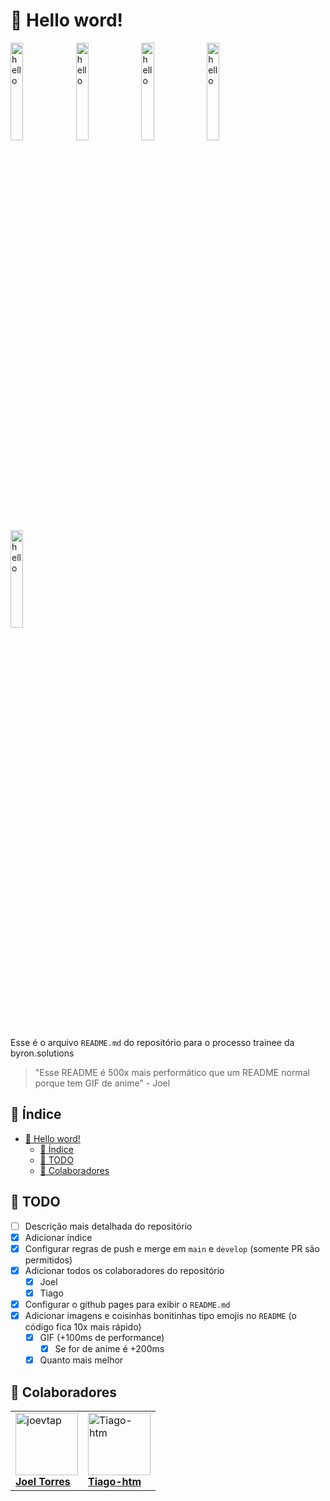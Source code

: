 
# 👋 Hello word!

<div float="left">
  <img src="https://media1.tenor.com/m/A-SdD3G9q6oAAAAC/new-game-mozuku.gif" alt="hello" width="20%"  align="top"/>  

  <img src="https://media1.tenor.com/m/xCv9kpxFGEYAAAAd/anya-forger.gif" alt="hello" width="20%" align="top"/>  

  <img src="https://media1.tenor.com/m/dtT7TYvgqx0AAAAd/frieren-smug-frieren.gif" alt="hello" width="20%" align="top" />  

  <img src="https://media1.tenor.com/m/rM9tNCMYr-oAAAAC/joy-boy-gear-5.gif" alt="hello" width="20%" align="top" />

  <img src="https://media1.tenor.com/m/II3P1g35iOMAAAAC/jiraiya-naruto.gif" alt="hello" width="20%" align="top" />
</div>

<br />

Esse é o arquivo `README.md` do repositório para o processo trainee da byron.solutions  

> "Esse README é 500x mais performático que um README normal porque tem GIF de anime"  -  Joel 

## 📜 Índice

- [👋 Hello word!](#-hello-word)
  - [📜 Índice](#-índice)
  - [📝 TODO](#-todo)
  - [🤝 Colaboradores](#-colaboradores)

## 📝 TODO

- [ ] Descrição mais detalhada do repositório
- [x] Adicionar índice
- [x] Configurar regras de push e merge em `main` e `develop` (somente PR são permitidos)
- [x] Adicionar todos os colaboradores do repositório
  - [x] Joel
  - [x] Tiago
- [x] Configurar o github pages para exibir o `README.md`
- [x] Adicionar imagens e coisinhas bonitinhas tipo emojis no `README` (o código fica 10x mais rápido)
  - [x] GIF (+100ms de performance)
    - [x] Se for de anime é +200ms
  - [x] Quanto mais melhor

## 🤝 Colaboradores 

<table>
  <tbody>
    <tr>
      <td align="left" valign="top">
        <a href="https://github.com/joevtap">
          <img src="https://github.com/joevtap.png" width="100" alt="joevtap"/>
          <br />
          <b>Joel Torres</b>
        </a>
      </td>
      <td align="left" valign="top">
        <a href="https://github.com/Tiago-htm">
          <img src="https://github.com/Tiago-htm.png" width="100" alt="Tiago-htm"/>
          <br />
          <b>Tiago-htm</b>
        </a>
      </td> 
    </tr>
  </tbody>
</table>
